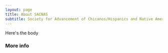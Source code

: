 ```yaml
---
layout: page
title: About SACNAS
subtitle: Society for Advancement of Chicanos/Hispanics and Native Americans in Science
---
```


Here's the body

### More info
